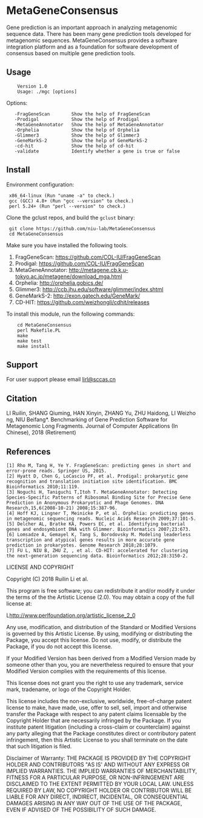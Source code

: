 MetaGeneConsensus
===========
Gene prediction is an important approach in analyzing metagenomic sequence data. There has been many gene prediction tools developed for metagenomic sequences. MetaGeneConsensus provides a software integration platform and as a foundation for software development of consensus based on multiple gene prediction tools.

Usage
-----

        Version 1.0
        Usage: ./mgc [options]

Options:

       -FragGeneScan        Show the help of FragGeneScan
       -Prodigal            Show the help of Prodigal
       -MetaGeneAnnotator   Show the help of MetaGeneAnnotator
       -Orphelia            Show the help of Orphelia
       -Glimmer3            Show the help of Glimmer3
       -GeneMarkS-2         Show the help of GeneMarkS-2
       -cd-hit              Show the help of cd-hit
       -validate            Identify whether a gene is true or false 

Install
-------

Environment configuration:

     x86_64-linux (Run "uname -a" to check.)
     gcc (GCC) 4.8+ (Run "gcc --version" to check.)
     perl 5.24+ (Run "perl --version" to check.)

Clone the gclust repos, and build the `gclust` binary:

     git clone https://github.com/niu-lab/MetaGeneConsensus
     cd MetaGeneConsensus

Make sure you have installed the following tools.

  1. FragGeneScan: <https://github.com/COL-IU/FragGeneScan>
  2. Prodigal: <https://github.com/COL-IU/FragGeneScan>
  3. MetaGeneAnnotator: <http://metagene.cb.k.u-tokyo.ac.jp/metagene/download_mga.html>
  4. Orphelia: <http://orphelia.gobics.de/>
  5. Glimmer3: <http://ccb.jhu.edu/software/glimmer/index.shtml>
  6. GeneMarkS-2: <http://exon.gatech.edu/GeneMark/>
  7. CD-HIT: <https://github.com/weizhongli/cdhit/releases>

To install this module, run the following commands:

        cd MetaGeneConsensus
        perl Makefile.PL
        make
        make test
        make install 

Support
--------
For user support please email lirl@sccas.cn

Citation
--------
LI Ruilin, SHANG Qiuming, HAN Xinyin, ZHANG Yu, ZHU Haidong, LI Weizhong, NIU Beifang*. Benchmarking of Gene Prediction Software for Metagenomic Long Fragments. Journal of Computer Applications (In Chinese), 2018 (Retirement)

References
--------
    [1] Rho M, Tang H, Ye Y. FragGeneScan: predicting genes in short and error-prone reads. Springer US, 2015.
    [2] Hyatt D, Chen G, LoCascio PF, et al. Prodigal: prokaryotic gene recognition and translation initiation site identification. BMC Bioinformatics 2010;11:119.
    [3] Noguchi H, Taniguchi T,Itoh T. MetaGeneAnnotator: Detecting Species-Specific Patterns of Ribosomal Binding Site for Precise Gene Prediction in Anonymous Prokaryotic and Phage Genomes. DNA Research,15,6(2008-10-21) 2008;15:387-96.
    [4] Hoff KJ, Lingner T, Meinicke P, et al. Orphelia: predicting genes in metagenomic sequencing reads. Nucleic Acids Research 2009;37:101-5.
    [5] Delcher AL, Bratke KA, Powers EC, et al. Identifying bacterial genes and endosymbiont DNA with Glimmer. Bioinformatics 2007;23:673.
    [6] Lomsadze A, Gemayel K, Tang S, Borodovsky M. Modeling leaderless transcription and atypical genes results in more accurate gene prediction in prokaryotes. Genome Research 2018;28:1079.
    [7] FU L, NIU B, ZHU Z, , et al. CD-HIT: accelerated for clustering the next-generation sequencing data. Bioinformatics 2012;28:3150-2.
LICENSE AND COPYRIGHT

Copyright (C) 2018 Ruilin Li et al.

This program is free software; you can redistribute it and/or modify it
under the terms of the the Artistic License (2.0). You may obtain a
copy of the full license at:

L<http://www.perlfoundation.org/artistic_license_2_0>

Any use, modification, and distribution of the Standard or Modified
Versions is governed by this Artistic License. By using, modifying or
distributing the Package, you accept this license. Do not use, modify,
or distribute the Package, if you do not accept this license.

If your Modified Version has been derived from a Modified Version made
by someone other than you, you are nevertheless required to ensure that
your Modified Version complies with the requirements of this license.

This license does not grant you the right to use any trademark, service
mark, tradename, or logo of the Copyright Holder.

This license includes the non-exclusive, worldwide, free-of-charge
patent license to make, have made, use, offer to sell, sell, import and
otherwise transfer the Package with respect to any patent claims
licensable by the Copyright Holder that are necessarily infringed by the
Package. If you institute patent litigation (including a cross-claim or
counterclaim) against any party alleging that the Package constitutes
direct or contributory patent infringement, then this Artistic License
to you shall terminate on the date that such litigation is filed.

Disclaimer of Warranty: THE PACKAGE IS PROVIDED BY THE COPYRIGHT HOLDER
AND CONTRIBUTORS "AS IS' AND WITHOUT ANY EXPRESS OR IMPLIED WARRANTIES.
THE IMPLIED WARRANTIES OF MERCHANTABILITY, FITNESS FOR A PARTICULAR
PURPOSE, OR NON-INFRINGEMENT ARE DISCLAIMED TO THE EXTENT PERMITTED BY
YOUR LOCAL LAW. UNLESS REQUIRED BY LAW, NO COPYRIGHT HOLDER OR
CONTRIBUTOR WILL BE LIABLE FOR ANY DIRECT, INDIRECT, INCIDENTAL, OR
CONSEQUENTIAL DAMAGES ARISING IN ANY WAY OUT OF THE USE OF THE PACKAGE,
EVEN IF ADVISED OF THE POSSIBILITY OF SUCH DAMAGE.

